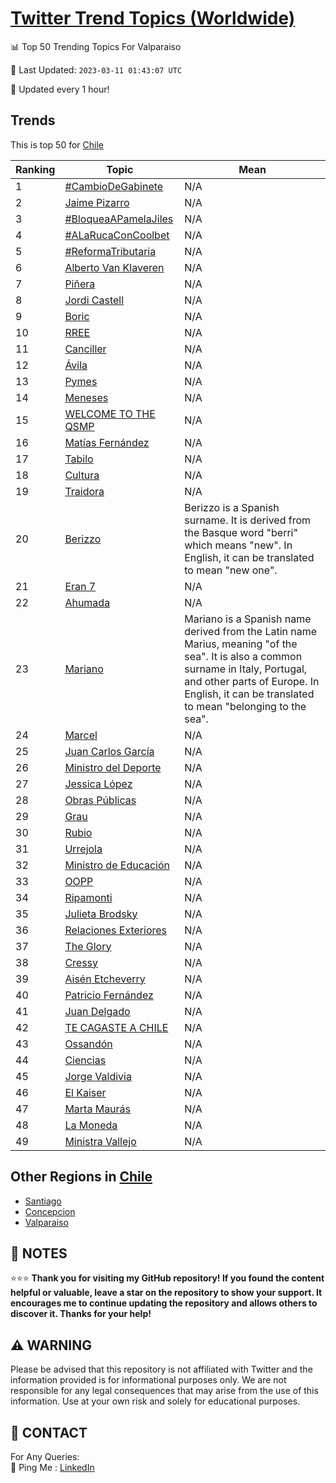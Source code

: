 [Twitter Trend Topics (Worldwide)](https://github.com/ErcinDedeoglu/Twitter-Trend-Topics)
==========


📊 Top 50 Trending Topics For Valparaiso

📆 Last Updated: `2023-03-11 01:43:07 UTC`

🔧 Updated every 1 hour!


## Trends

This is top 50 for [Chile](</Chile>)

| Ranking | Topic | Mean |
| ------- | ------------ | ------------ |
| 1 | [#CambioDeGabinete](http://twitter.com/search?q=%23CambioDeGabinete) | N/A |
| 2 | [Jaime Pizarro](http://twitter.com/search?q=Jaime+Pizarro) | N/A |
| 3 | [#BloqueaAPamelaJiles](http://twitter.com/search?q=%23BloqueaAPamelaJiles) | N/A |
| 4 | [#ALaRucaConCoolbet](http://twitter.com/search?q=%23ALaRucaConCoolbet) | N/A |
| 5 | [#ReformaTributaria](http://twitter.com/search?q=%23ReformaTributaria) | N/A |
| 6 | [Alberto Van Klaveren](http://twitter.com/search?q=Alberto+Van+Klaveren) | N/A |
| 7 | [Piñera](http://twitter.com/search?q=Pi%c3%b1era) | N/A |
| 8 | [Jordi Castell](http://twitter.com/search?q=Jordi+Castell) | N/A |
| 9 | [Boric](http://twitter.com/search?q=Boric) | N/A |
| 10 | [RREE](http://twitter.com/search?q=RREE) | N/A |
| 11 | [Canciller](http://twitter.com/search?q=Canciller) | N/A |
| 12 | [Ávila](http://twitter.com/search?q=%c3%81vila) | N/A |
| 13 | [Pymes](http://twitter.com/search?q=Pymes) | N/A |
| 14 | [Meneses](http://twitter.com/search?q=Meneses) | N/A |
| 15 | [WELCOME TO THE QSMP](http://twitter.com/search?q=WELCOME+TO+THE+QSMP) | N/A |
| 16 | [Matías Fernández](http://twitter.com/search?q=Mat%c3%adas+Fern%c3%a1ndez) | N/A |
| 17 | [Tabilo](http://twitter.com/search?q=Tabilo) | N/A |
| 18 | [Cultura](http://twitter.com/search?q=Cultura) | N/A |
| 19 | [Traidora](http://twitter.com/search?q=Traidora) | N/A |
| 20 | [Berizzo](http://twitter.com/search?q=Berizzo) | Berizzo is a Spanish surname. It is derived from the Basque word "berri" which means "new". In English, it can be translated to mean "new one". |
| 21 | [Eran 7](http://twitter.com/search?q=Eran+7) | N/A |
| 22 | [Ahumada](http://twitter.com/search?q=Ahumada) | N/A |
| 23 | [Mariano](http://twitter.com/search?q=Mariano) | Mariano is a Spanish name derived from the Latin name Marius, meaning "of the sea". It is also a common surname in Italy, Portugal, and other parts of Europe. In English, it can be translated to mean "belonging to the sea". |
| 24 | [Marcel](http://twitter.com/search?q=Marcel) | N/A |
| 25 | [Juan Carlos García](http://twitter.com/search?q=Juan+Carlos+Garc%c3%ada) | N/A |
| 26 | [Ministro del Deporte](http://twitter.com/search?q=Ministro+del+Deporte) | N/A |
| 27 | [Jessica López](http://twitter.com/search?q=Jessica+L%c3%b3pez) | N/A |
| 28 | [Obras Públicas](http://twitter.com/search?q=Obras+P%c3%bablicas) | N/A |
| 29 | [Grau](http://twitter.com/search?q=Grau) | N/A |
| 30 | [Rubio](http://twitter.com/search?q=Rubio) | N/A |
| 31 | [Urrejola](http://twitter.com/search?q=Urrejola) | N/A |
| 32 | [Ministro de Educación](http://twitter.com/search?q=Ministro+de+Educaci%c3%b3n) | N/A |
| 33 | [OOPP](http://twitter.com/search?q=OOPP) | N/A |
| 34 | [Ripamonti](http://twitter.com/search?q=Ripamonti) | N/A |
| 35 | [Julieta Brodsky](http://twitter.com/search?q=Julieta+Brodsky) | N/A |
| 36 | [Relaciones Exteriores](http://twitter.com/search?q=Relaciones+Exteriores) | N/A |
| 37 | [The Glory](http://twitter.com/search?q=The+Glory) | N/A |
| 38 | [Cressy](http://twitter.com/search?q=Cressy) | N/A |
| 39 | [Aisén Etcheverry](http://twitter.com/search?q=Ais%c3%a9n+Etcheverry) | N/A |
| 40 | [Patricio Fernández](http://twitter.com/search?q=Patricio+Fern%c3%a1ndez) | N/A |
| 41 | [Juan Delgado](http://twitter.com/search?q=Juan+Delgado) | N/A |
| 42 | [TE CAGASTE A CHILE](http://twitter.com/search?q=TE+CAGASTE+A+CHILE) | N/A |
| 43 | [Ossandón](http://twitter.com/search?q=Ossand%c3%b3n) | N/A |
| 44 | [Ciencias](http://twitter.com/search?q=Ciencias) | N/A |
| 45 | [Jorge Valdivia](http://twitter.com/search?q=Jorge+Valdivia) | N/A |
| 46 | [El Kaiser](http://twitter.com/search?q=El+Kaiser) | N/A |
| 47 | [Marta Maurás](http://twitter.com/search?q=Marta+Maur%c3%a1s) | N/A |
| 48 | [La Moneda](http://twitter.com/search?q=La+Moneda) | N/A |
| 49 | [Ministra Vallejo](http://twitter.com/search?q=Ministra+Vallejo) | N/A |



## Other Regions in [Chile](</Chile>)

* [Santiago](</Chile/Santiago.md>)
* [Concepcion](</Chile/Concepcion.md>)
* [Valparaiso](</Chile/Valparaiso.md>)



## 📝 NOTES

⭐⭐⭐ **Thank you for visiting my GitHub repository! If you found the content helpful or valuable, leave a star on the repository to show your support. It encourages me to continue updating the repository and allows others to discover it. Thanks for your help!**


## ⚠️ WARNING

Please be advised that this repository is not affiliated with Twitter and the information provided is for informational purposes only. We are not responsible for any legal consequences that may arise from the use of this information. Use at your own risk and solely for educational purposes.


## 📨 CONTACT

 For Any Queries:  
            🏓 Ping Me : [LinkedIn](https://www.linkedin.com/in/ercindedeoglu/)
